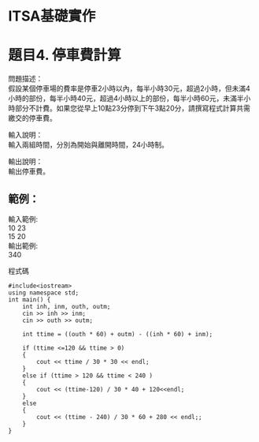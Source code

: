 # ITSA基礎實作
# 題目4. 停車費計算

問題描述：  
假設某個停車場的費率是停車2小時以內，每半小時30元，超過2小時，但未滿4小時的部份，每半小時40元，超過4小時以上的部份，每半小時60元，未滿半小時部分不計費。如果您從早上10點23分停到下午3點20分，請撰寫程式計算共需繳交的停車費。

輸入說明：  
輸入兩組時間，分別為開始與離開時間，24小時制。

輸出說明：  
輸出停車費。

## 範例：

輸入範例:  
10 23  
15 20  
輸出範例:  
340

程式碼
```
#include<iostream>
using namespace std;
int main() {
	int inh, inm, outh, outm;
	cin >> inh >> inm;
	cin >> outh >> outm;

	int ttime = ((outh * 60) + outm) - ((inh * 60) + inm);

	if (ttime <=120 && ttime > 0)
	{
		cout << ttime / 30 * 30 << endl;
	}
	else if (ttime > 120 && ttime < 240 )
	{
		cout << (ttime-120) / 30 * 40 + 120<<endl;
	}
	else
	{
		cout << (ttime - 240) / 30 * 60 + 280 << endl;;
	}
}
